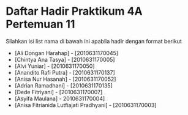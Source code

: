 # Daftar Hadir Praktikum 4A Pertemuan 11
Silahkan isi list nama di bawah ini apabila hadir dengan format berikut

- [Ali Dongan Harahap] - [2010631170045]
- [Chintya Ana Tasya] - [2010631170005]
- [Alvi Yuniar] - [2010631170050]
- [Anandito Rafi Putra] - [2010631170137]
- [Anisa Nur Hasanah] - [2010631170052]
- [Adrian Ramadhani] - [2010631170135]
- [Dede Fitriyani] - [2010631170007]
- [Asyifa Maulana] - 2010631170004]
- [Anisa Fitrianida Lutfiajati Pradhyani] - [2010631170003]
